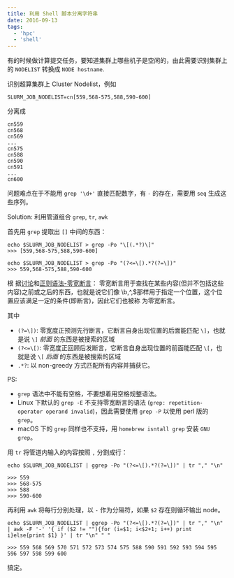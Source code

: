 ```yaml
---
title: 利用 Shell 脚本分离字符串
date: 2016-09-13
tags:
  - 'hpc'
  - 'shell'
---
```


有的时候做计算提交任务，要知道集群上哪些机子是空闲的，由此需要识别集群上的
`NODELIST` 转换成 `NODE hostname`.

识别超算集群上 Cluster Nodelist，例如

    SLURM_JOB_NODELIST=cn[559,568-575,588,590-600]

分离成

    cn559
    cn568
    cn569
    ...
    cn575
    cn588
    cn590
    cn591
    ...
    cn600

问题难点在于不能用 `grep '\d+'` 直接匹配数字，有 `-` 的存在，需要用 `seq` 生成这
些序列。

Solution: 利用管道组合 `grep`, `tr`, `awk`

首先用 `grep` 提取出 `[]` 中间的东西：

    echo $SLURM_JOB_NODELIST > grep -Po "\[(.*?)\]"
    >>> [559,568-575,588,590-600]

    echo $SLURM_JOB_NODELIST > grep -Po "(?<=\[).*?(?=\])"
    >>> 559,568-575,588,590-600

根
据[讨论](https://ask.helplib.com/regex/post_335235)和[正则语法-零宽断言](http://www.cnblogs.com/deerchao/archive/2006/08/24/zhengzhe30fengzhongjiaocheng.html#lookaround)：
零宽断言用于查找在某些内容(但并不包括这些内容)之前或之后的东西，也就是说它们像
\b,^,\$那样用于指定一个位置，这个位置应该满足一定的条件(即断言)，因此它们也被称
为零宽断言。

其中

- `(?=\])`: 零宽度正预测先行断言，它断言自身出现位置的后面能匹配 `\]`，也就是说
  `\]` _前面_ 的东西是被搜索的区域
- `(?<=\[)`: 零宽度正回顾后发断言，它断言自身出现位置的前面能匹配 `\[`，也就是说
  `\[` _后面_ 的东西是被搜索的区域
- `.*?`: 以 non-greedy 方式匹配所有内容并捕获它。

PS:

- `grep` 语法中不能有空格，不要想着用空格规整语法。
- Linux 下默认的 `grep -E` 不支持零宽断言的语法
  (`grep: repetition-operator operand invalid`)，因此需要使用 `grep -P` 以使用
  perl 版的 `grep`。
- macOS 下的 `grep` 同样也不支持，用 `homebrew isntall grep` 安装 `GNU grep`。

用 `tr` 将管道内输入的内容按照 `,` 分割成行：

    echo $SLURM_JOB_NODELIST | ggrep -Po "(?<=\[).*?(?=\])" | tr "," "\n"

    >>> 559
    >>> 568-575
    >>> 588
    >>> 590-600

再利用 `awk` 将每行分别处理，以 `-` 作为分隔符，如果 `$2` 存在则循环输出 node。

    echo $SLURM_JOB_NODELIST | ggrep -Po "(?<=\[).*?(?=\])" | tr "," "\n" | awk -F '-' '{ if ($2 != ""){for (i=$1; i<$2+1; i++) print i}else{print $1} }' | tr "\n" " "

    >>> 559 568 569 570 571 572 573 574 575 588 590 591 592 593 594 595 596 597 598 599 600

搞定。
